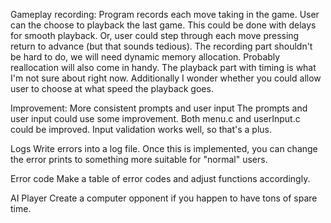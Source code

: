 Gameplay recording:
Program records each move taking in the game. User can the choose to playback the last game.
This could be done with delays for smooth playback. Or, user could step through each move pressing return to
advance (but that sounds tedious).
The recording part shouldn't be hard to do, we will need dynamic memory allocation. Probably reallocation will also
come in handy. The playback part with timing is what I'm not sure about right now. Additionally I wonder whether
you could allow user to choose at what speed the playback goes.


Improvement: More consistent prompts and user input
The prompts and user input could use some improvement. Both menu.c and userInput.c could be improved.
Input validation works well, so that's a plus.


Logs
Write errors into a log file. Once this is implemented, you can change the error prints to something more suitable
for "normal" users.


Error code
Make a table of error codes and adjust functions accordingly.

AI Player
Create a computer opponent if you happen to have tons of spare time.
